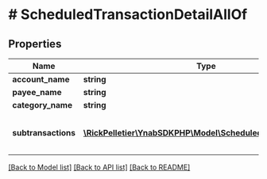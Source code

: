 # # ScheduledTransactionDetailAllOf

## Properties

Name | Type | Description | Notes
------------ | ------------- | ------------- | -------------
**account_name** | **string** |  |
**payee_name** | **string** |  | [optional]
**category_name** | **string** |  | [optional]
**subtransactions** | [**\RickPelletier\YnabSDKPHP\Model\ScheduledSubTransaction[]**](ScheduledSubTransaction.md) | If a split scheduled transaction, the subtransactions. |

[[Back to Model list]](../../README.md#models) [[Back to API list]](../../README.md#endpoints) [[Back to README]](../../README.md)
